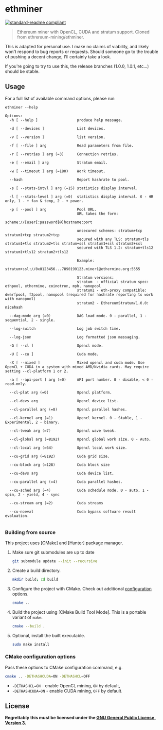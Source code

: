 # ethminer

[![standard-readme compliant](https://img.shields.io/badge/readme%20style-standard-brightgreen.svg)](https://github.com/RichardLitt/standard-readme)

> Ethereum miner with OpenCL, CUDA and stratum support. Cloned from ethrereum-mining/ethminer.

This is adapted for personal use. I make no claims of viability, and likely won't respond to bug reports or requests. Should
someone go to the trouble of pushing a decent change, I'll certainly take a look.

If you're going to try to use this, the release branches (1.0.0, 1.0.1, etc...) should be stable.

## Usage

For a full list of available command options, please run

```
ethminer --help

Options:
  -h [ --help ]                  produce help message.
                                 
  -d [ --devices ]               List devices.
                                 
  -v [ --version ]               list version.
                                 
  -f [ --file ] arg              Read parameters from file.
                                 
  -r [ --retries ] arg (=3)      Connection retries.
                                 
  -e [ --email ] arg             Stratum email.
                                 
  -w [ --timeout ] arg (=180)    Work timeout.
                                 
  --hash                         Report hashrate to pool.
                                 
  -s [ --stats-intvl ] arg (=15) statistics display interval.
                                 
  -l [ --stats-level ] arg (=0)  statistics display interval. 0 - HR only, 1 - + fan & temp, 2 - + power.
                                 
  -p [ --pool ] arg              Pool URL.
                                 URL takes the form:
                                 scheme://[user[:password]@]hostname:port
                                 
                                 unsecured schemes: stratum+tcp stratum1+tcp stratum2+tcp
                                 secured with any TLS: stratum+tls stratum1+tls stratum2+tls stratum+ssl stratum1+ssl stratum2+ssl
                                 secured with TLS 1.2: stratum+tls12 stratum1+tls12 stratum2+tls12
                                 
                                 Example:
                                 stratum+ssl://0x0123456...7890190123.miner1@ethermine.org:5555
                                 
                                 Stratum versions:
                                 stratum  - official stratum spec: ethpool, ethermine, coinotron, mph, nanopool
                                 stratum1 - eth-proxy compatible: dwarfpool, f2pool, nanopool (required for hashrate reporting to work with nanopool)
                                 stratum2 - EthereumStratum/1.0.0: nicehash
                                 
  --dag-mode arg (=0)            DAG load mode. 0 - parallel, 1 - sequential, 2 - single.
                                 
  --log-switch                   Log job switch time.
                                 
  --log-json                     Log formatted json messaging.
                                 
  -G [ --cl ]                    Opencl mode.
                                 
  -U [ --cu ]                    Cuda mode.
                                 
  -X [ --mixed ]                 Mixed opencl and cuda mode. Use OpenCL + CUDA in a system with mixed AMD/Nvidia cards. May require setting --cl-platform 1 or 2.
                                 
  -a [ --api-port ] arg (=0)     API port number. 0 - disable, < 0 - read-only.
                                 
  --cl-plat arg (=0)             Opencl platform.
                                 
  --cl-devs arg                  Opencl device list.
                                 
  --cl-parallel arg (=8)         Opencl parallel hashes.
                                 
  --cl-kernel arg (=1)           Opencl kernel. 0 - Stable, 1 - Experimental, 2 - binary.
                                 
  --cl-tweak arg (=7)            Opencl wave tweak.
                                 
  --cl-global arg (=8192)        Opencl global work size. 0 - Auto.
                                 
  --cl-local arg (=64)           Opencl local work size.
                                 
  --cu-grid arg (=8192)          Cuda grid size.
                                 
  --cu-block arg (=128)          Cuda block size
                                 .
  --cu-devs arg                  Cuda device list.
                                 
  --cu-parallel arg (=4)         Cuda parallel hashes.
                                 
  --cu-sched arg (=4)            Cuda schedule mode. 0 - auto, 1 - spin, 2 - yield, 4 - sync
                                 
  --cu-stream arg (=2)           Cuda streams
                                 
  --cu-noeval                    Cuda bypass software result evaluation.
                                 

```

### Building from source

This project uses [CMake] and [Hunter] package manager.

1. Make sure git submodules are up to date

   ```sh
   git submodule update --init --recursive
   ```

2. Create a build directory.

   ```sh
   mkdir build; cd build
   ```

3. Configure the project with CMake. Check out additional
   [configuration options](#cmake-configuration-options).

   ```sh
   cmake ..
   ```

4. Build the project using [CMake Build Tool Mode]. This is a portable variant
   of `make`.

   ```sh
   cmake --build .
   ```

5. Optional, install the built executable.

   ```sh
   sudo make install
   ```

### CMake configuration options

Pass these options to CMake configuration command, e.g.

```sh
cmake .. -DETHASHCUDA=ON -DETHASHCL=OFF
```

- `-DETHASHCL=ON` - enable OpenCL mining, `ON` by default,
- `-DETHASHCUDA=ON` - enable CUDA mining, `OFF` by default.


## License

__Regrettably this must be licensed under the [GNU General Public License, Version 3](LICENSE).__

